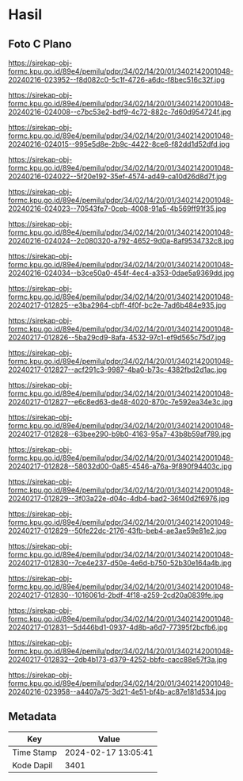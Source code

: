 # Hasil

## Foto C Plano

https://sirekap-obj-formc.kpu.go.id/89e4/pemilu/pdpr/34/02/14/20/01/3402142001048-20240216-023952--f8d082c0-5c1f-4726-a6dc-f8bec516c32f.jpg

https://sirekap-obj-formc.kpu.go.id/89e4/pemilu/pdpr/34/02/14/20/01/3402142001048-20240216-024008--c7bc53e2-bdf9-4c72-882c-7d60d954724f.jpg

https://sirekap-obj-formc.kpu.go.id/89e4/pemilu/pdpr/34/02/14/20/01/3402142001048-20240216-024015--995e5d8e-2b9c-4422-8ce6-f82dd1d52dfd.jpg

https://sirekap-obj-formc.kpu.go.id/89e4/pemilu/pdpr/34/02/14/20/01/3402142001048-20240216-024022--5f20e192-35ef-4574-ad49-ca10d26d8d7f.jpg

https://sirekap-obj-formc.kpu.go.id/89e4/pemilu/pdpr/34/02/14/20/01/3402142001048-20240216-024023--70543fe7-0ceb-4008-91a5-4b569ff91f35.jpg

https://sirekap-obj-formc.kpu.go.id/89e4/pemilu/pdpr/34/02/14/20/01/3402142001048-20240216-024024--2c080320-a792-4652-9d0a-8af9534732c8.jpg

https://sirekap-obj-formc.kpu.go.id/89e4/pemilu/pdpr/34/02/14/20/01/3402142001048-20240216-024034--b3ce50a0-454f-4ec4-a353-0dae5a9369dd.jpg

https://sirekap-obj-formc.kpu.go.id/89e4/pemilu/pdpr/34/02/14/20/01/3402142001048-20240217-012825--e3ba2964-cbff-4f0f-bc2e-7ad6b484e935.jpg

https://sirekap-obj-formc.kpu.go.id/89e4/pemilu/pdpr/34/02/14/20/01/3402142001048-20240217-012826--5ba29cd9-8afa-4532-97c1-ef9d565c75d7.jpg

https://sirekap-obj-formc.kpu.go.id/89e4/pemilu/pdpr/34/02/14/20/01/3402142001048-20240217-012827--acf291c3-9987-4ba0-b73c-4382fbd2d1ac.jpg

https://sirekap-obj-formc.kpu.go.id/89e4/pemilu/pdpr/34/02/14/20/01/3402142001048-20240217-012827--e6c8ed63-de48-4020-870c-7e592ea34e3c.jpg

https://sirekap-obj-formc.kpu.go.id/89e4/pemilu/pdpr/34/02/14/20/01/3402142001048-20240217-012828--63bee290-b9b0-4163-95a7-43b8b59af789.jpg

https://sirekap-obj-formc.kpu.go.id/89e4/pemilu/pdpr/34/02/14/20/01/3402142001048-20240217-012828--58032d00-0a85-4546-a76a-9f890f94403c.jpg

https://sirekap-obj-formc.kpu.go.id/89e4/pemilu/pdpr/34/02/14/20/01/3402142001048-20240217-012829--3f03a22e-d04c-4db4-bad2-36f40d2f6976.jpg

https://sirekap-obj-formc.kpu.go.id/89e4/pemilu/pdpr/34/02/14/20/01/3402142001048-20240217-012829--50fe22dc-2176-43fb-beb4-ae3ae59e81e2.jpg

https://sirekap-obj-formc.kpu.go.id/89e4/pemilu/pdpr/34/02/14/20/01/3402142001048-20240217-012830--7ce4e237-d50e-4e6d-b750-52b30e164a4b.jpg

https://sirekap-obj-formc.kpu.go.id/89e4/pemilu/pdpr/34/02/14/20/01/3402142001048-20240217-012830--1016061d-2bdf-4f18-a259-2cd20a0839fe.jpg

https://sirekap-obj-formc.kpu.go.id/89e4/pemilu/pdpr/34/02/14/20/01/3402142001048-20240217-012831--5d446bd1-0937-4d8b-a6d7-77395f2bcfb6.jpg

https://sirekap-obj-formc.kpu.go.id/89e4/pemilu/pdpr/34/02/14/20/01/3402142001048-20240217-012832--2db4b173-d379-4252-bbfc-cacc88e57f3a.jpg

https://sirekap-obj-formc.kpu.go.id/89e4/pemilu/pdpr/34/02/14/20/01/3402142001048-20240216-023958--a4407a75-3d21-4e51-bf4b-ac87e181d534.jpg


## Metadata

| Key        | Value               |
| ---------- | ------------------- |
| Time Stamp | 2024-02-17 13:05:41 |
| Kode Dapil | 3401                |



